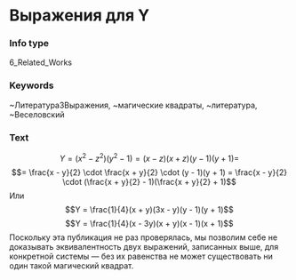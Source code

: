 # Выражения для Y
### Info type
6_Related_Works
### Keywords
~Литература3Выражения, ~магические квадраты, ~литература, ~Веселовский
### Text
$$Y = (x^2 - z^2)(y^2 - 1) = (x - z)(x + z)(y - 1)(y + 1) =$$
$$= \frac{x - y}{2} \cdot \frac{x + y}{2} \cdot (y - 1)(y + 1) = \frac{x - y}{2} \cdot (\frac{x + y}{2} - 1)(\frac{x + y}{2} + 1)$$
Или
$$Y = \frac{1}{4}(x + y)(3x - y)(y - 1)(y + 1)$$
$$Y = \frac{1}{4}(x - 3y)(x + y)(x - 1)(x + 1)$$
Поскольку эта публикация не раз проверялась, мы позволим себе не доказывать эквивалентность двух выражений, записанных выше, для конкретной системы — без их равенства не может существовать ни один такой магический квадрат.
```
